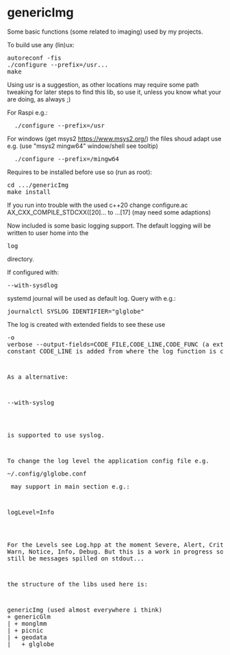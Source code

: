 # genericImg
Some basic functions (some related to imaging) used by my projects.

To build use any (lin)ux:
<pre>
autoreconf -fis
./configure --prefix=/usr...
make
</pre>
Using usr is a suggestion, as other locations may require some path tweaking
for later steps to find this lib, so use it,
unless you know what your are doing, as always ;)

For Raspi e.g.:
<pre>
  ./configure --prefix=/usr
</pre>
For windows (get msys2 https://www.msys2.org/) the files shoud adapt use e.g.
(use "msys2 mingw64" window/shell see tooltip)<br>
<pre>
  ./configure --prefix=/mingw64
</pre>
Requires to be installed before use so (run as root):
<pre>
cd .../genericImg
make install
</pre>
If you run into trouble with the used c++20 change configure.ac AX_CXX_COMPILE_STDCXX([20]... to ...[17] (may need some adaptions)

Now included is some basic logging support.
The default logging will be written to user home into the <pre>log</pre> directory.

If configured with:
<pre>
--with-sysdlog
</pre>
systemd journal will be used as default log.
Query with e.g.:
<pre>
journalctl SYSLOG_IDENTIFIER="glglobe"
</pre>
The log is created with extended fields to see these use <pre>-o verbose --output-fields=CODE_FILE,CODE_LINE,CODE_FUNC</ptr>
(a extra constant CODE_LINE is added from where the log function is called).

As a alternative:
<pre>
--with-syslog
</pre>
is supported to use syslog.

To change the log level the application config file e.g. <pre>~/.config/glglobe.conf</pre> may support in main section e.g.:
<pre>
logLevel=Info
</pre>
For the Levels see Log.hpp at the moment Severe, Alert, Crit, Error, Warn, Notice, Info, Debug.
But this is a work in progress so there might still be messages spilled on stdout...

the structure of the libs used here is:
<pre>
genericImg (used almost everywhere i think)
+ genericGlm
| + monglmm
| + picnic
| + geodata
|   + glglobe
</pre>